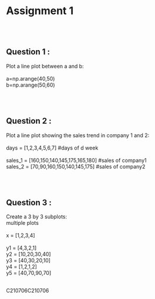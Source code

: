 # Assignment 1

<br><br>

## Question 1 :
Plot a line plot between a and b:<br><br>
a=np.arange(40,50)<br>
b=np.arange(50,60)

<br><br>

## Question 2 :
Plot a line plot showing the sales trend in company 1 and 2:<br><br>
days = [1,2,3,4,5,6,7] #days of d week<br><br>
sales_1 = [160,150,140,145,175,165,180] #sales of company1<br>
sales_2 = [70,90,160,150,140,145,175]  #sales of company2

<br><br>

## Question 3 :
Create a 3 by 3 subplots:<br>
multiple plots <br><br>
x = [1,2,3,4]<br><br>
y1 = [4,3,2,1]<br>
y2 = [10,20,30,40]<br>
y3 = [40,30,20,10]<br>
y4 = [1,2,1,2]<br>
y5 = [40,70,90,70]<br>

<br>
C210706C210706
